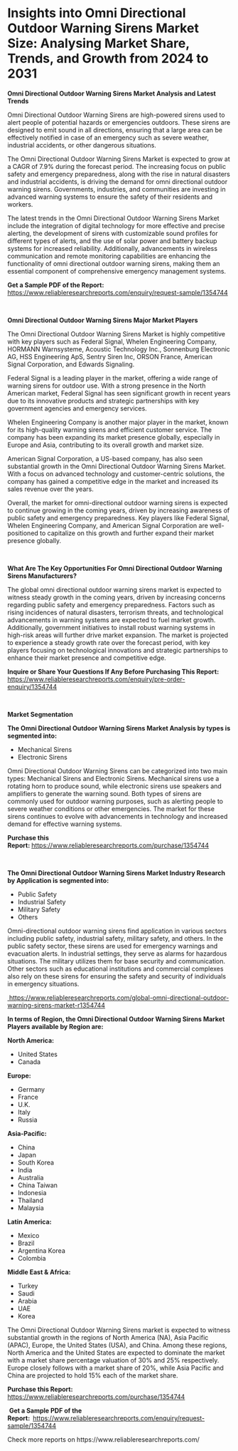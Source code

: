 <p><h1>Insights into Omni Directional Outdoor Warning Sirens Market Size: Analysing Market Share, Trends, and Growth from 2024 to 2031</h1></p><p><strong>Omni Directional Outdoor Warning Sirens Market Analysis and Latest Trends</strong></p>
<p><p>Omni Directional Outdoor Warning Sirens are high-powered sirens used to alert people of potential hazards or emergencies outdoors. These sirens are designed to emit sound in all directions, ensuring that a large area can be effectively notified in case of an emergency such as severe weather, industrial accidents, or other dangerous situations.</p><p>The Omni Directional Outdoor Warning Sirens Market is expected to grow at a CAGR of 7.9% during the forecast period. The increasing focus on public safety and emergency preparedness, along with the rise in natural disasters and industrial accidents, is driving the demand for omni directional outdoor warning sirens. Governments, industries, and communities are investing in advanced warning systems to ensure the safety of their residents and workers.</p><p>The latest trends in the Omni Directional Outdoor Warning Sirens Market include the integration of digital technology for more effective and precise alerting, the development of sirens with customizable sound profiles for different types of alerts, and the use of solar power and battery backup systems for increased reliability. Additionally, advancements in wireless communication and remote monitoring capabilities are enhancing the functionality of omni directional outdoor warning sirens, making them an essential component of comprehensive emergency management systems.</p></p>
<p><strong>Get a Sample PDF of the Report:&nbsp;</strong> <a href="https://www.reliableresearchreports.com/enquiry/request-sample/1354744">https://www.reliableresearchreports.com/enquiry/request-sample/1354744</a></p>
<p>&nbsp;</p>
<p><strong>Omni Directional Outdoor Warning Sirens Major Market Players</strong></p>
<p><p>The Omni Directional Outdoor Warning Sirens Market is highly competitive with key players such as Federal Signal, Whelen Engineering Company, HORMANN Warnsysteme, Acoustic Technology Inc., Sonnenburg Electronic AG, HSS Engineering ApS, Sentry Siren Inc, ORSON France, American Signal Corporation, and Edwards Signaling.</p><p>Federal Signal is a leading player in the market, offering a wide range of warning sirens for outdoor use. With a strong presence in the North American market, Federal Signal has seen significant growth in recent years due to its innovative products and strategic partnerships with key government agencies and emergency services.</p><p>Whelen Engineering Company is another major player in the market, known for its high-quality warning sirens and efficient customer service. The company has been expanding its market presence globally, especially in Europe and Asia, contributing to its overall growth and market size.</p><p>American Signal Corporation, a US-based company, has also seen substantial growth in the Omni Directional Outdoor Warning Sirens Market. With a focus on advanced technology and customer-centric solutions, the company has gained a competitive edge in the market and increased its sales revenue over the years.</p><p>Overall, the market for omni-directional outdoor warning sirens is expected to continue growing in the coming years, driven by increasing awareness of public safety and emergency preparedness. Key players like Federal Signal, Whelen Engineering Company, and American Signal Corporation are well-positioned to capitalize on this growth and further expand their market presence globally.</p></p>
<p>&nbsp;</p>
<p><strong>What Are The Key Opportunities For Omni Directional Outdoor Warning Sirens Manufacturers?</strong></p>
<p><p>The global omni directional outdoor warning sirens market is expected to witness steady growth in the coming years, driven by increasing concerns regarding public safety and emergency preparedness. Factors such as rising incidences of natural disasters, terrorism threats, and technological advancements in warning systems are expected to fuel market growth. Additionally, government initiatives to install robust warning systems in high-risk areas will further drive market expansion. The market is projected to experience a steady growth rate over the forecast period, with key players focusing on technological innovations and strategic partnerships to enhance their market presence and competitive edge.</p></p>
<p><strong>Inquire or Share Your Questions If Any Before Purchasing This Report:</strong> <a href="https://www.reliableresearchreports.com/enquiry/pre-order-enquiry/1354744">https://www.reliableresearchreports.com/enquiry/pre-order-enquiry/1354744</a></p>
<p>&nbsp;</p>
<p><strong>Market Segmentation</strong></p>
<p><strong>The Omni Directional Outdoor Warning Sirens Market Analysis by types is segmented into:</strong></p>
<p><ul><li>Mechanical Sirens</li><li>Electronic Sirens</li></ul></p>
<p><p>Omni Directional Outdoor Warning Sirens can be categorized into two main types: Mechanical Sirens and Electronic Sirens. Mechanical sirens use a rotating horn to produce sound, while electronic sirens use speakers and amplifiers to generate the warning sound. Both types of sirens are commonly used for outdoor warning purposes, such as alerting people to severe weather conditions or other emergencies. The market for these sirens continues to evolve with advancements in technology and increased demand for effective warning systems.</p></p>
<p><strong>Purchase this Report:&nbsp;</strong><a href="https://www.reliableresearchreports.com/purchase/1354744">https://www.reliableresearchreports.com/purchase/1354744</a></p>
<p>&nbsp;</p>
<p><strong>The Omni Directional Outdoor Warning Sirens Market Industry Research by Application is segmented into:</strong></p>
<p><ul><li>Public Safety</li><li>Industrial Safety</li><li>Military Safety</li><li>Others</li></ul></p>
<p><p>Omni-directional outdoor warning sirens find application in various sectors including public safety, industrial safety, military safety, and others. In the public safety sector, these sirens are used for emergency warnings and evacuation alerts. In industrial settings, they serve as alarms for hazardous situations. The military utilizes them for base security and communication. Other sectors such as educational institutions and commercial complexes also rely on these sirens for ensuring the safety and security of individuals in emergency situations.</p></p>
<p><a href="https://www.reliableresearchreports.com/global-omni-directional-outdoor-warning-sirens-market-r1354744">&nbsp;https://www.reliableresearchreports.com/global-omni-directional-outdoor-warning-sirens-market-r1354744</a></p>
<p><strong>In terms of Region, the Omni Directional Outdoor Warning Sirens Market Players available by Region are:</strong></p>
<p>
    <p> <strong> North America: </strong>
        <ul>
            <li>United States</li>
            <li>Canada</li>
        </ul>
        </p> 
    <p> <strong> Europe: </strong>
        <ul>
            <li>Germany</li>
            <li>France</li>
            <li>U.K.</li>
            <li>Italy</li>
            <li>Russia</li>
        </ul>
        </p> 
    <p> <strong> Asia-Pacific: </strong>
        <ul>
            <li>China</li>
            <li>Japan</li>
            <li>South Korea</li>
            <li>India</li>
            <li>Australia</li>
            <li>China Taiwan</li>
            <li>Indonesia</li>
            <li>Thailand</li>
            <li>Malaysia</li>
        </ul>
        </p> 
    <p> <strong> Latin America: </strong>
        <ul>
            <li>Mexico</li>
            <li>Brazil</li>
            <li>Argentina Korea</li>
            <li>Colombia</li>
        </ul>
        </p> 
    <p> <strong> Middle East & Africa: </strong>
        <ul>
            <li>Turkey</li>
            <li>Saudi</li>
            <li>Arabia</li>
            <li>UAE</li>
            <li>Korea</li>
        </ul>
    </p>
    </p>
<p><p>The Omni Directional Outdoor Warning Sirens market is expected to witness substantial growth in the regions of North America (NA), Asia Pacific (APAC), Europe, the United States (USA), and China. Among these regions, North America and the United States are expected to dominate the market with a market share percentage valuation of 30% and 25% respectively. Europe closely follows with a market share of 20%, while Asia Pacific and China are projected to hold 15% each of the market share.</p></p>
<p><strong>Purchase this Report: </strong><a href="https://www.reliableresearchreports.com/purchase/1354744">https://www.reliableresearchreports.com/purchase/1354744</a></p>
<p>&nbsp;<strong>Get a Sample PDF of the Report:&nbsp;&nbsp;</strong><a href="https://www.reliableresearchreports.com/enquiry/request-sample/1354744">https://www.reliableresearchreports.com/enquiry/request-sample/1354744</a></p>
<p><strong></strong></p>
<p>Check more reports on https://www.reliableresearchreports.com/</p>